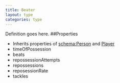 ```yaml
---
title: Beater
layout: type
categories: type
---
```

Definition goes here.
##Properties
* Inherits properties of [schema:Person](http://schema.org/Person) and [Player](Player)
* timeOfPossession
* beats
* repossessionAttempts
* repossessions
* reposessionRate
* tackles